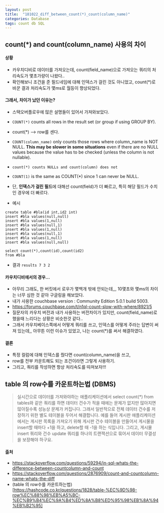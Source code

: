 ```yaml
---
layout: post
title:  "181022_diff_between_count(*)_count(column_name)"
categories: Database
tags: count db SQL
---
```


## count(*) and count(column_name) 사용의 차이 
#### 상황
- 카우치디비로 데이터를 가져오는데, count(field_name)으로 가져오는 쿼리의 처리속도가 몇초가량이 나왔다..
- 확인해보니 조건을 준 필드네임에 대해 인덱스가 걸린 것도 아니었고, count(*)로 바꾼 결과 처리속도가 몇ms로 월등이 향상되었다.

#### 그래서, 차이가 났던 이유는?
- 스택오버플로우에 많은 설명들이 있어서 가져와보았다.
- `COUNT(*)` counts all rows in the result set (or group if using GROUP BY).
-  count(*) --> row를 센다.
- `COUNT(column_name)` only counts those rows where column_name is NOT NULL. **This may be slower in some situations** even if there are no NULL values because the value has to be checked (unless the column is not nullable).
- `count(*) counts NULLs and count(column) does not`
- `COUNT(1)` is the same as COUNT(*) since 1 can never be NULL.
- 단, **인덱스가 걸린 필드**에 대해선 count(field)가 더 빠르고, 특히 해당 필드가 수치인 경우에 더 빠르다.

- 예시
```
create table #bla(id int,id2 int)
insert #bla values(null,null)
insert #bla values(1,null)
insert #bla values(null,1)
insert #bla values(1,null)
insert #bla values(null,1)
insert #bla values(1,null)
insert #bla values(null,null)

select count(*),count(id),count(id2)
from #bla

```
- 결과
`results 7 3 2`

#### 카우치디비에서의 경우...
- 아무리 그래도, 한 버킷에서 로우가 몇백개 밖에 안되는데,,, 10몇초와 몇ms의 차이는 너무 심한 것 같아 구글링을 해보았다.
- 내가 사용한 couchbase version : Community Edition 5.0.1 build 5003.
- https://forums.couchbase.com/t/n1ql-count-slow-with-where/8921/5
- 질문자의 카우치 버전과 내가 사용하는 버전차이가 있지만, count(field_name)로 했을때 느리다는 상황은 비슷한것 같다..
- 그래서 카우치베이스쪽에서 어떻게 쿼리를 쓰고, 인덱스를 어떻게 주라는 답변이 써져 있는데,, 아무튼 이런 이슈가 있었고, 나는 count(*)를 써서 해결하였다.

#### 결론
- 특정 컬럼에 대해 인덱스를 줬다면 count(column_name)을 쓰고, 
- row를 전부 카운트해도 되는 조건이라면 그렇게 사용하기. 
- 그리고, 쿼리를 작성하면 항상 처리속도를 따져보자!!!

## table 의 row수를 카운트하는법 (DBMS)
> 실시간으로 데이터를 가져와야하는 애플리케이션에서 select count(*) from tables와 같은 쿼리를 하면 데이터 건수가 적을 때에는 문제가 없지만 많아지면 많아질수록 성능상 문제가 커집니다. 그래서 일반적으로 전체 데이터 건수를 저장하기 위한 별도 테이블을 두어서 해결합니다.  예를 들어 게시판 애플리케이션에서는 게시판 목록을 가져오기 위해 게시판 건수 테이블을 만들어서 게시물을 insert할 때마다 +1을 하고, delete할 때 -1을 하는 식입니다. 그리고, 게시물 insert 쿼리와 건수 update 쿼리를 하나의 트랜잭션으로 묶어서 데이터 무결성을 보장해야 하구요.


#### 출처
- https://stackoverflow.com/questions/59294/in-sql-whats-the-difference-between-countcolumn-and-count
- https://stackoverflow.com/questions/2876909/count-and-countcolumn-name-whats-the-diff
- (table 의 row수를 카운트하는법)[https://hashcode.co.kr/questions/1828/table-%EC%9D%98-row%EC%88%98%EB%A5%BC-%EC%B9%B4%EC%9A%B4%ED%8A%B8%ED%95%98%EB%8A%94%EB%B2%95]


